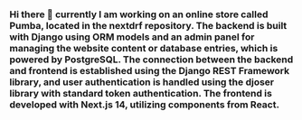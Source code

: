 ### Hi there 👋 currently I am working on an online store called Pumba, located in the nextdrf repository. The backend is built with Django using ORM models and an admin panel for managing the website content or database entries, which is powered by PostgreSQL. The connection between the backend and frontend is established using the Django REST Framework library, and user authentication is handled using the djoser library with standard token authentication. The frontend is developed with Next.js 14, utilizing components from React.
